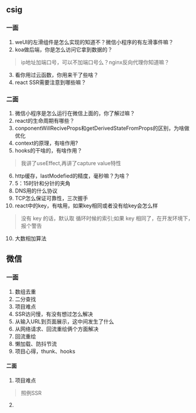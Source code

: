 ## csig
### 一面
1. weUI的左滑组件是怎么实现的知道不？微信小程序的有左滑事件嘛？
2. koa做后端，你是怎么访问它拿到数据的？
> ip地址加端口号，可以不加端口号么？nginx反向代理你知道嘛？
3. 看你用过云函数，你用来干了些啥？
4. react SSR需要注意到哪些嘛？
### 二面
1. 微信小程序是怎么运行在微信上面的，你了解过嘛？
2. react的生命周期有哪些？
3. conponentWillReciveProps和getDerivedStateFromProps的区别，为啥做优化
4. context的原理，有啥作用?
5. hooks的干啥的，有啥作用？
> 我讲了useEffect,再讲了capture value特性
6. http缓存，lastModefied的精度，毫秒嘛？为啥？
7. 5：15时针和分针的夹角
7. DNS用的什么协议
8. TCP怎么保证可靠性，三次握手
9. react中的key，有啥用，如果key相同或者没有给key会怎么样
> 没有 key 的话，默认取 循环时候的索引;如果 key 相同了，在开发环境下，报个警告
10. 大数相加算法
## 微信
### 一面
1. 数组去重
2. 二分查找
3. 项目难点
4. SSR访问慢，有没有想过怎么解决
5. 从输入URL到页面展示，这中间发生了什么
6. 从网络请求、回流重绘俩个方面解决
7. 回流重绘
8. 懒加载、防抖节流
9. 项目心得，thunk、hooks
#### 二面
1. 项目难点
> 照例SSR
2. 